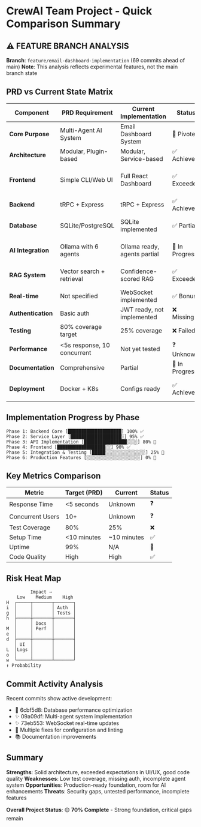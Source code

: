 # CrewAI Team Project - Quick Comparison Summary

## ⚠️ FEATURE BRANCH ANALYSIS
**Branch**: `feature/email-dashboard-implementation` (69 commits ahead of main)
**Note**: This analysis reflects experimental features, not the main branch state

## PRD vs Current State Matrix

| Component | PRD Requirement | Current Implementation | Status | Gap |
|-----------|----------------|----------------------|---------|-----|
| **Core Purpose** | Multi-Agent AI System | Email Dashboard System | 🔄 Pivoted | Adapted for specific use case |
| **Architecture** | Modular, Plugin-based | Modular, Service-based | ✅ Achieved | None |
| **Frontend** | Simple CLI/Web UI | Full React Dashboard | ✅ Exceeded | More complex than planned |
| **Backend** | tRPC + Express | tRPC + Express | ✅ Achieved | None |
| **Database** | SQLite/PostgreSQL | SQLite implemented | ✅ Partial | PostgreSQL adapter pending |
| **AI Integration** | Ollama with 6 agents | Ollama ready, agents partial | 🚧 In Progress | Agent coordination incomplete |
| **RAG System** | Vector search + retrieval | Confidence-scored RAG | ✅ Exceeded | Advanced features added |
| **Real-time** | Not specified | WebSocket implemented | ✅ Bonus | Added beyond PRD |
| **Authentication** | Basic auth | JWT ready, not implemented | ❌ Missing | Critical gap |
| **Testing** | 80% coverage target | 25% coverage | ❌ Failed | Major gap |
| **Performance** | <5s response, 10 concurrent | Not yet tested | ❓ Unknown | Needs verification |
| **Documentation** | Comprehensive | Partial | 🚧 In Progress | API docs missing |
| **Deployment** | Docker + K8s | Configs ready | ✅ Achieved | Not tested in production |

## Implementation Progress by Phase

```
Phase 1: Backend Core [████████████████████] 100% ✅
Phase 2: Service Layer [███████████████████░] 95% ✅
Phase 3: API Implementation [████████████████░░░░] 80% 🚧
Phase 4: Frontend [██████████████████░░] 90% ✅
Phase 5: Integration & Testing [█████░░░░░░░░░░░░░░░] 25% 🚧
Phase 6: Production Features [░░░░░░░░░░░░░░░░░░░░] 0% 📅
```

## Key Metrics Comparison

| Metric | Target (PRD) | Current | Status |
|--------|--------------|---------|---------|
| Response Time | <5 seconds | Unknown | ❓ |
| Concurrent Users | 10+ | Unknown | ❓ |
| Test Coverage | 80% | 25% | ❌ |
| Setup Time | <10 minutes | ~10 minutes | ✅ |
| Uptime | 99% | N/A | 📅 |
| Code Quality | High | High | ✅ |

## Risk Heat Map

```
         Impact →
    Low    Medium    High
H  ┌─────┬───────┬───────┐
i  │     │       │ Auth  │
g  │     │       │ Tests │
h  ├─────┼───────┼───────┤
   │     │ Docs  │       │
M  │     │ Perf  │       │
e  │     │       │       │
d  ├─────┼───────┼───────┤
   │ UI  │       │       │
L  │Logs │       │       │
o  │     │       │       │
w  └─────┴───────┴───────┘
↑ Probability
```

## Commit Activity Analysis

Recent commits show active development:
- 🔧 6cbf5d8: Database performance optimization
- ✨ 09a09df: Multi-agent system implementation
- ✨ 73eb553: WebSocket real-time updates
- 🐛 Multiple fixes for configuration and linting
- 📚 Documentation improvements

## Summary

**Strengths**: Solid architecture, exceeded expectations in UI/UX, good code quality
**Weaknesses**: Low test coverage, missing auth, incomplete agent system
**Opportunities**: Production-ready foundation, room for AI enhancements
**Threats**: Security gaps, untested performance, incomplete features

**Overall Project Status**: 🟡 **70% Complete** - Strong foundation, critical gaps remain